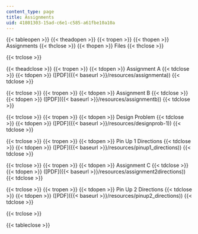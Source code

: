 ```yaml
---
content_type: page
title: Assignments
uid: 41801303-15ad-c6e1-c585-a61fbe10a10a
---
```


{{< tableopen >}}
{{< theadopen >}}
{{< tropen >}}
{{< thopen >}}
Assignments
{{< thclose >}}
{{< thopen >}}
Files
{{< thclose >}}

{{< trclose >}}

{{< theadclose >}}
{{< tropen >}}
{{< tdopen >}}
Assignment A
{{< tdclose >}}
{{< tdopen >}}
([PDF]({{< baseurl >}}/resources/assignmenta))
{{< tdclose >}}

{{< trclose >}}
{{< tropen >}}
{{< tdopen >}}
Assignment B
{{< tdclose >}}
{{< tdopen >}}
([PDF]({{< baseurl >}}/resources/assignmentb))
{{< tdclose >}}

{{< trclose >}}
{{< tropen >}}
{{< tdopen >}}
Design Problem
{{< tdclose >}}
{{< tdopen >}}
([PDF]({{< baseurl >}}/resources/designprob-1))
{{< tdclose >}}

{{< trclose >}}
{{< tropen >}}
{{< tdopen >}}
Pin Up 1 Directions
{{< tdclose >}}
{{< tdopen >}}
([PDF]({{< baseurl >}}/resources/pinup1_directions))
{{< tdclose >}}

{{< trclose >}}
{{< tropen >}}
{{< tdopen >}}
Assignment C
{{< tdclose >}}
{{< tdopen >}}
([PDF]({{< baseurl >}}/resources/assignment2directions))
{{< tdclose >}}

{{< trclose >}}
{{< tropen >}}
{{< tdopen >}}
Pin Up 2 Directions
{{< tdclose >}}
{{< tdopen >}}
([PDF]({{< baseurl >}}/resources/pinup2_directions))
{{< tdclose >}}

{{< trclose >}}

{{< tableclose >}}